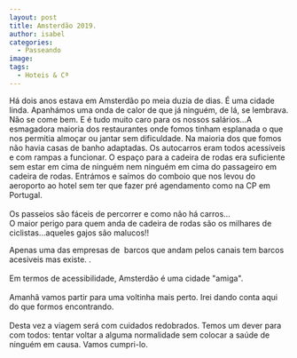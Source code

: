 ```yaml
---
layout: post
title: Amsterdão 2019.
author: isabel
categories:
  - Passeando
image:
tags:
  - Hoteis & Cª
---
```

H&aacute; dois anos estava em Amsterd&atilde;o po meia duzia de dias. &Eacute; uma cidade linda. Apanh&aacute;mos uma onda de calor de que j&aacute; ninguém, de l&aacute;, se lembrava. N&atilde;o se come bem. E é tudo muito caro para os nossos sal&aacute;rios…A esmagadora maioria dos restaurantes onde fomos tinham esplanada o que nos permitia almo&ccedil;ar ou jantar sem dificuldade. Na maioria dos que fomos n&atilde;o havia casas de banho adaptadas. Os autocarros eram todos acess&iacute;veis e com rampas a funcionar. O espa&ccedil;o para a cadeira de rodas era suficiente sem estar em cima de ninguém nem ninguém em cima do passageiro em cadeira de rodas. Entr&aacute;mos e sa&iacute;mos do comboio que nos levou do aeroporto ao hotel sem ter que fazer pré agendamento como na CP em Portugal.<br><br>Os passeios s&atilde;o f&aacute;ceis de percorrer e como n&atilde;o h&aacute; carros…<br>O maior perigo para quem anda de cadeira de rodas s&atilde;o os milhares de ciclistas…aqueles gajos s&atilde;o malucos\!\!

Apenas uma das empresas de&nbsp; barcos que andam pelos canais tem barcos acesiveis mas existe. .<br><br>Em termos de acessibilidade, Amsterd&atilde;o é uma cidade "amiga".<br><br>Amanh&atilde; vamos partir para uma voltinha mais perto. Irei dando conta aqui do que formos encontrando.<br><br>Desta vez a viagem ser&aacute; com cuidados redobrados. Temos um dever para com todos: tentar voltar a alguma normalidade sem colocar a sa&uacute;de de ninguém em causa. Vamos cumpri-lo.<br>&nbsp;
